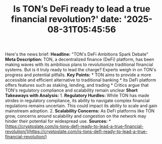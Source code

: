 ﻿---
title: "Is TON’s DeFi ready to lead a true financial revolution?'
date: '2025-08-31T05:45:56"
category: "Markets"
summary: ""
slug: "is tons defi ready to lead a true financial revolution"
source_urls:
  - "https://cryptoslate.com/is-tons-defi-ready-to-lead-a-true-financial-revolution/"
seo:
  title: "Is TON’s DeFi ready to lead a true financial revolution? | Hash n Hedge'
  description: '"
  keywords: ["news", "markets", "brief"]
---
Here's the news brief:  **Headline:** "TON's DeFi Ambitions Spark Debate"  **Meta Description:** TON, a decentralized finance (DeFi) platform, has been making waves with its ambitious plans to revolutionize traditional financial systems. But is it truly ready to lead the charge? Experts weigh in on TON's progress and potential pitfalls.  **Key Points:**  * TON aims to provide a more accessible and efficient alternative to traditional banking * Its DeFi platform offers features such as staking, lending, and trading * Critics argue that TON's regulatory compliance and scalability remain unclear  **Short Takeaways with Analysis:**  1. **Regulatory Hurdles:** While TON has made strides in regulatory compliance, its ability to navigate complex financial regulations remains uncertain. This could impact its ability to scale and gain mainstream adoption. 2. **Scalability Concerns:** As DeFi platforms like TON grow, concerns around scalability and congestion on the network may hinder their potential for widespread use.  **Sources:**  * [https://cryptoslate.com/is-tons-defi-ready-to-lead-a-true-financial-revolution/](https://cryptoslate.com/is-tons-defi-ready-to-lead-a-true-financial-revolution/) 
